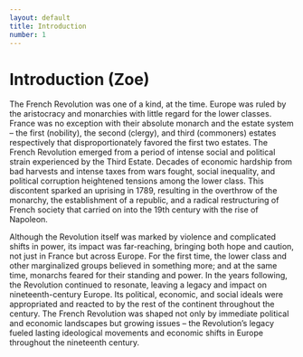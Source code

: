 ```yaml
---
layout: default
title: Introduction
number: 1
---
```

# Introduction (Zoe)

The French Revolution was one of a kind, at the time. Europe was ruled by the aristocracy and monarchies with little regard for the lower classes. France was no exception with their absolute monarch and the estate system – the first (nobility), the second (clergy), and third (commoners) estates respectively that disproportionately favored the first two estates. The French Revolution emerged from a period of intense social and political strain experienced by the Third Estate. Decades of economic hardship from bad harvests and intense taxes from wars fought, social inequality, and political corruption heightened tensions among the lower class. This discontent sparked an uprising in 1789, resulting in the overthrow of the monarchy, the establishment of a republic, and a radical restructuring of French society that carried on into the 19th century with the rise of Napoleon. 

Although the Revolution itself was marked by violence and complicated shifts in power, its impact was far-reaching, bringing both hope and caution, not just in France but across Europe. For the first time, the lower class and other marginalized groups believed in something more; and at the same time, monarchs feared for their standing and power. In the years following, the Revolution continued to resonate, leaving a legacy and impact on nineteenth-century Europe. Its political, economic, and social ideals were appropriated and reacted to by the rest of the continent throughout the century. The French Revolution was shaped not only by immediate political and economic landscapes but growing issues – the Revolution’s legacy fueled lasting ideological movements and economic shifts in Europe throughout the nineteenth century.

